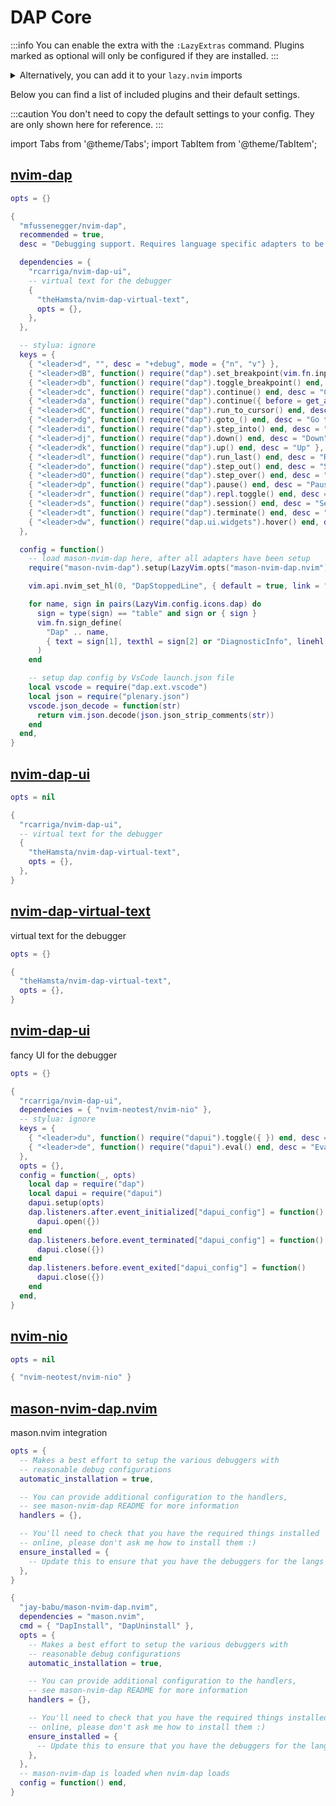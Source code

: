 # DAP Core

<!-- plugins:start -->

:::info
You can enable the extra with the `:LazyExtras` command.
Plugins marked as optional will only be configured if they are installed.
:::

<details>
<summary>Alternatively, you can add it to your <code>lazy.nvim</code> imports</summary>

```lua title="lua/config/lazy.lua" {4}
require("lazy").setup({
  spec = {
    { "LazyVim/LazyVim", import = "lazyvim.plugins" },
    { import = "lazyvim.plugins.extras.dap.core" },
    { import = "plugins" },
  },
})
```

</details>

Below you can find a list of included plugins and their default settings.

:::caution
You don't need to copy the default settings to your config.
They are only shown here for reference.
:::

import Tabs from '@theme/Tabs';
import TabItem from '@theme/TabItem';

## [nvim-dap](https://github.com/mfussenegger/nvim-dap)

<Tabs>

<TabItem value="opts" label="Options">

```lua
opts = {}
```

</TabItem>


<TabItem value="code" label="Full Spec">

```lua
{
  "mfussenegger/nvim-dap",
  recommended = true,
  desc = "Debugging support. Requires language specific adapters to be configured. (see lang extras)",

  dependencies = {
    "rcarriga/nvim-dap-ui",
    -- virtual text for the debugger
    {
      "theHamsta/nvim-dap-virtual-text",
      opts = {},
    },
  },

  -- stylua: ignore
  keys = {
    { "<leader>d", "", desc = "+debug", mode = {"n", "v"} },
    { "<leader>dB", function() require("dap").set_breakpoint(vim.fn.input('Breakpoint condition: ')) end, desc = "Breakpoint Condition" },
    { "<leader>db", function() require("dap").toggle_breakpoint() end, desc = "Toggle Breakpoint" },
    { "<leader>dc", function() require("dap").continue() end, desc = "Continue" },
    { "<leader>da", function() require("dap").continue({ before = get_args }) end, desc = "Run with Args" },
    { "<leader>dC", function() require("dap").run_to_cursor() end, desc = "Run to Cursor" },
    { "<leader>dg", function() require("dap").goto_() end, desc = "Go to Line (No Execute)" },
    { "<leader>di", function() require("dap").step_into() end, desc = "Step Into" },
    { "<leader>dj", function() require("dap").down() end, desc = "Down" },
    { "<leader>dk", function() require("dap").up() end, desc = "Up" },
    { "<leader>dl", function() require("dap").run_last() end, desc = "Run Last" },
    { "<leader>do", function() require("dap").step_out() end, desc = "Step Out" },
    { "<leader>dO", function() require("dap").step_over() end, desc = "Step Over" },
    { "<leader>dp", function() require("dap").pause() end, desc = "Pause" },
    { "<leader>dr", function() require("dap").repl.toggle() end, desc = "Toggle REPL" },
    { "<leader>ds", function() require("dap").session() end, desc = "Session" },
    { "<leader>dt", function() require("dap").terminate() end, desc = "Terminate" },
    { "<leader>dw", function() require("dap.ui.widgets").hover() end, desc = "Widgets" },
  },

  config = function()
    -- load mason-nvim-dap here, after all adapters have been setup
    require("mason-nvim-dap").setup(LazyVim.opts("mason-nvim-dap.nvim"))

    vim.api.nvim_set_hl(0, "DapStoppedLine", { default = true, link = "Visual" })

    for name, sign in pairs(LazyVim.config.icons.dap) do
      sign = type(sign) == "table" and sign or { sign }
      vim.fn.sign_define(
        "Dap" .. name,
        { text = sign[1], texthl = sign[2] or "DiagnosticInfo", linehl = sign[3], numhl = sign[3] }
      )
    end

    -- setup dap config by VsCode launch.json file
    local vscode = require("dap.ext.vscode")
    local json = require("plenary.json")
    vscode.json_decode = function(str)
      return vim.json.decode(json.json_strip_comments(str))
    end
  end,
}
```

</TabItem>

</Tabs>

## [nvim-dap-ui](https://github.com/rcarriga/nvim-dap-ui)

<Tabs>

<TabItem value="opts" label="Options">

```lua
opts = nil
```

</TabItem>


<TabItem value="code" label="Full Spec">

```lua
{
  "rcarriga/nvim-dap-ui",
  -- virtual text for the debugger
  {
    "theHamsta/nvim-dap-virtual-text",
    opts = {},
  },
}
```

</TabItem>

</Tabs>

## [nvim-dap-virtual-text](https://github.com/theHamsta/nvim-dap-virtual-text)

 virtual text for the debugger


<Tabs>

<TabItem value="opts" label="Options">

```lua
opts = {}
```

</TabItem>


<TabItem value="code" label="Full Spec">

```lua
{
  "theHamsta/nvim-dap-virtual-text",
  opts = {},
}
```

</TabItem>

</Tabs>

## [nvim-dap-ui](https://github.com/rcarriga/nvim-dap-ui)

 fancy UI for the debugger


<Tabs>

<TabItem value="opts" label="Options">

```lua
opts = {}
```

</TabItem>


<TabItem value="code" label="Full Spec">

```lua
{
  "rcarriga/nvim-dap-ui",
  dependencies = { "nvim-neotest/nvim-nio" },
  -- stylua: ignore
  keys = {
    { "<leader>du", function() require("dapui").toggle({ }) end, desc = "Dap UI" },
    { "<leader>de", function() require("dapui").eval() end, desc = "Eval", mode = {"n", "v"} },
  },
  opts = {},
  config = function(_, opts)
    local dap = require("dap")
    local dapui = require("dapui")
    dapui.setup(opts)
    dap.listeners.after.event_initialized["dapui_config"] = function()
      dapui.open({})
    end
    dap.listeners.before.event_terminated["dapui_config"] = function()
      dapui.close({})
    end
    dap.listeners.before.event_exited["dapui_config"] = function()
      dapui.close({})
    end
  end,
}
```

</TabItem>

</Tabs>

## [nvim-nio](https://github.com/nvim-neotest/nvim-nio)

<Tabs>

<TabItem value="opts" label="Options">

```lua
opts = nil
```

</TabItem>


<TabItem value="code" label="Full Spec">

```lua
{ "nvim-neotest/nvim-nio" }
```

</TabItem>

</Tabs>

## [mason-nvim-dap.nvim](https://github.com/jay-babu/mason-nvim-dap.nvim)

 mason.nvim integration


<Tabs>

<TabItem value="opts" label="Options">

```lua
opts = {
  -- Makes a best effort to setup the various debuggers with
  -- reasonable debug configurations
  automatic_installation = true,

  -- You can provide additional configuration to the handlers,
  -- see mason-nvim-dap README for more information
  handlers = {},

  -- You'll need to check that you have the required things installed
  -- online, please don't ask me how to install them :)
  ensure_installed = {
    -- Update this to ensure that you have the debuggers for the langs you want
  },
}
```

</TabItem>


<TabItem value="code" label="Full Spec">

```lua
{
  "jay-babu/mason-nvim-dap.nvim",
  dependencies = "mason.nvim",
  cmd = { "DapInstall", "DapUninstall" },
  opts = {
    -- Makes a best effort to setup the various debuggers with
    -- reasonable debug configurations
    automatic_installation = true,

    -- You can provide additional configuration to the handlers,
    -- see mason-nvim-dap README for more information
    handlers = {},

    -- You'll need to check that you have the required things installed
    -- online, please don't ask me how to install them :)
    ensure_installed = {
      -- Update this to ensure that you have the debuggers for the langs you want
    },
  },
  -- mason-nvim-dap is loaded when nvim-dap loads
  config = function() end,
}
```

</TabItem>

</Tabs>

<!-- plugins:end -->
